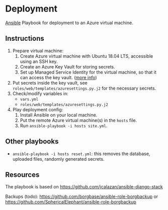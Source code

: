 # Deployment

[Ansible](https://docs.ansible.com/ansible/latest/index.html) Playbook for
deployment to an Azure virtual machine.

## Instructions

1. Prepare virtual machine:
    1. Create Azure virtual machine with Ubuntu 18.04 LTS, accessible using an SSH key.
    2. Create an Azure Key Vault for storing secrets.
    3. Set up Managed Service Identity for the virtual machine, so that it can access the key vault.
       ([more info](https://docs.microsoft.com/en-us/azure/key-vault/tutorial-python-linux-virtual-machine))
2. Put secrets inside the key vault, see `roles/web/templates/azuresettings.py.j2` for the necessary secrets.
3. Check/modify variables in:
    * `vars.yml`
    * `roles/web/templates/azuresettings.py.j2`
4. Play deployment config:
    1. Install Ansible on your local machine.
    2. Put the remote Azure virtual machine(s) in the `hosts` file.
    3. Run `ansible-playbook -i hosts site.yml`.

## Other playbooks

* `ansible-playbook -i hosts reset.yml`: this removes the database, uploaded files,
  randomly generated secrets.

## Resources

The playbook is based on https://github.com/jcalazan/ansible-django-stack

Backups (todo): https://github.com/borgbase/ansible-role-borgbackup
or https://github.com/SphericalElephant/ansible-role-borgbackup
